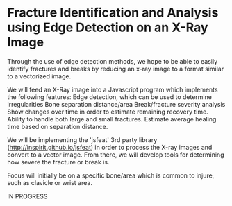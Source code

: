# Fracture Identification and Analysis using Edge Detection on an X-Ray Image


Through the use of edge detection methods, we hope to be able to easily identify fractures and breaks by reducing an x-ray image to a format similar to a vectorized image.

We will feed an X-Ray image into a Javascript program which implements the following features:
Edge detection, which can be used to determine irregularities
Bone separation distance/area
Break/fracture severity analysis
Show changes over time in order to estimate remaining recovery time.
Ability to handle both large and small fractures.
Estimate average healing time based on separation distance.

We will be implementing the 'jsfeat' 3rd party library (http://inspirit.github.io/jsfeat) in order to process the X-ray images and convert to a vector image.  From there, we will develop tools for determining how severe the fracture or break is.  

Focus will initially be on a specific bone/area which is common to injure, such as clavicle or wrist area.



IN PROGRESS
